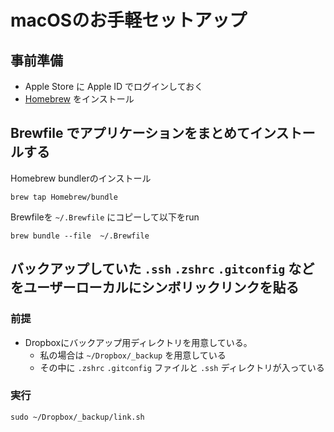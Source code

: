 # macOSのお手軽セットアップ

## 事前準備
- Apple Store に Apple ID でログインしておく
- [Homebrew](https://brew.sh/index_ja) をインストール

## Brewfile でアプリケーションをまとめてインストールする

Homebrew bundlerのインストール
```
brew tap Homebrew/bundle
```

Brewfileを `~/.Brewfile` にコピーして以下をrun

```
brew bundle --file  ~/.Brewfile
```

## バックアップしていた `.ssh` `.zshrc` `.gitconfig` などをユーザーローカルにシンボリックリンクを貼る
### 前提
- Dropboxにバックアップ用ディレクトリを用意している。
  - 私の場合は `~/Dropbox/_backup` を用意している
  - その中に `.zshrc` `.gitconfig` ファイルと `.ssh` ディレクトリが入っている

### 実行
```
sudo ~/Dropbox/_backup/link.sh
```
